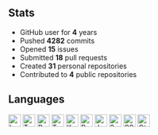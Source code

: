 ## Stats

- GitHub user for **4** years
- Pushed **4282** commits
- Opened **15** issues
- Submitted **18** pull requests
- Created **31** personal repositories
- Contributed to **4** public repositories

## Languages

<img src="https://img.shields.io/static/v1?style=plastic&label=%E2%A0%80&color=555&labelColor=%23000080&message=Lua%EF%B8%B161.9%25" height="25" alt="Lua">   <img src="https://img.shields.io/static/v1?style=plastic&label=%E2%A0%80&color=555&labelColor=%233178c6&message=TypeScript%EF%B8%B129.5%25" height="25" alt="TypeScript">   <img src="https://img.shields.io/static/v1?style=plastic&label=%E2%A0%80&color=555&labelColor=%23dea584&message=Rust%EF%B8%B12.1%25" height="25" alt="Rust">   <img src="https://img.shields.io/static/v1?style=plastic&label=%E2%A0%80&color=555&labelColor=%23239dad&message=Typst%EF%B8%B11.8%25" height="25" alt="Typst">   <img src="https://img.shields.io/static/v1?style=plastic&label=%E2%A0%80&color=555&labelColor=%23A97BFF&message=Kotlin%EF%B8%B11.2%25" height="25" alt="Kotlin">   <img src="https://img.shields.io/static/v1?style=plastic&label=%E2%A0%80&color=555&labelColor=%233572A5&message=Python%EF%B8%B11.1%25" height="25" alt="Python">   <img src="https://img.shields.io/static/v1?style=plastic&label=%E2%A0%80&color=555&labelColor=%23f1e05a&message=JavaScript%EF%B8%B10.8%25" height="25" alt="JavaScript">   <img src="https://img.shields.io/static/v1?style=plastic&label=%E2%A0%80&color=555&labelColor=%23ff3e00&message=Svelte%EF%B8%B10.4%25" height="25" alt="Svelte">   <img src="https://img.shields.io/static/v1?style=plastic&label=%E2%A0%80&color=555&labelColor=%23563d7c&message=CSS%EF%B8%B10.3%25" height="25" alt="CSS">   <img src="https://img.shields.io/static/v1?style=plastic&label=%E2%A0%80&color=555&labelColor=%23ededed&message=Other%EF%B8%B10.5%25" height="25" alt="Other">   